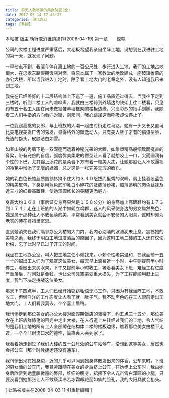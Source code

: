 ```yaml
---
title: 将无人敢亵渎的美女破宫(全)
date: 2017-05-14 17:45:27
categories: 現代奇幻
tags: [草榴]
---
```

本帖被 版主 執行取消置頂操作(2008-04-19)
第一章　　惊艳



公司的大楼工程进度严重落后，大老板希望我亲自坐阵工地，没想到在我进驻工地的第一天，就发现了问题。

一早七点不到，我驱车停在离工地约一百公尺处，步行进入工地，我们的工地占地很大，在忠孝东路假期饭店对面，将原本属于一家教堂的地改建成一座玻璃帷幕的办公大楼，所以当我进入工地时，除了看工地大门的老章之外，没有人知道我已来到工地。

我先在已经盖好的十二层结构体上下巡了一遍，施工品质还过得去，当我往下走到三楼时，听到二楼工人的喧哗声，我就由三楼跨到外墙边的铁架上往二楼看，只见约有五十名工人围在尚未做铝帷幕墙框架的楼板边缘，兴高彩烈的指手划脚，我顺着工人们手指的方向看向对街，剎那间，我心跳加速而呼吸却快停止了。

一位窕窈高挑的女郎，与上班族的人潮一起由对街走过马路，她有一头又长又直可比美电视美发广告的秀发，显得格外的飘逸动人，只有美人胚子才有的鹅蛋型脸，光洁的额头，皮肤洁白如雪。

如春山般的秀眉下是一双深邃而透着神秘光采的大眼，如雕塑精品般细致而挺直的鼻梁，带有充份的自信，弧度优美柔嫩的唇型让人看了就想咬上一口，尖而圆润有个性的下巴，尤其锦上添花的是柔唇下方有着一粒美人痣，让她那股让人不敢逼视的冷艳中增添了无限的妩媚，总之这是一张完美无瑕的脸孔。

她的乳白色长袖丝质圆领衫掩不住大约３４Ｄ怒拔而挺秀的双峰，肩上挂着淡蓝色的精美皮包，下身是粉蓝色底印乳白小碎花的及膝薄纱裙，超薄透明的肉色丝袜及近三寸的细根高跟鞋，使她浑圆修长的美腿更添魅力。

身高大约１６８（事后证实身高果然是１６８公分）的身高加上高跟鞋约有１７３到１７４，走在上班族的人潮中如鹤立鸡群，迷人的风采使身边的男女黯然失色，她是属于那种让人不敢亵渎的美，平常看到美女就会不安份的大阳具，这时却颇为老实的待在裤裆里沉思。

直到她消失在我们隔邻办公大楼的大门内，我内心汹涌的波涛犹未止息，震撼她的美艳之余，我终于明白工地进度落后的原因了，因为这时工地二楼的工人还在议论纷纷，忘了此时早已过了开工的时间。

我坐在工地办公室，叫人把工地主任小赖找来，小赖个性老实温和，在我面前一五一十的招出工人们为了观赏这位美女，每天早上浪费近一小时，中午则提前半小时停工，看她出来买水果，下午又提前半小时收工，等着看美女下班，难怪工程进度严重落后，时间就是金钱，也让公司凭空蒙受重大损失，为了工程能顺利赶上进度，我当下决定挑战这位美女。

那天下午四点半，工人们已经开始窃窃私语无心工作，只因为有我坐阵工地，不敢收工，但懒洋洋的工作态度让人看了就一肚子气。我不动声色的在工人眼前走出工地大门，工人们看我离去，个个喜上眉稍。

我悄悄走到那位美女的办公大楼对面假期饭店的骑楼下，约五点三十五分，那位美女在上班族群惊艳的目光中走出大楼，在人行道上左转经过我们的工地，令人气结的是我们工地的所有工人全部蹲在结构体二楼的楼板边缘，瞧着那位美女由楼下走过，一个个凸眼流口水的德性，简直丢人丢到家了。

我看着她走到过了我们大楼约五十公尺处的公车站候车，没想到这等美女，居然也会搭公车（那个时候捷运还没有通车）。

我悄悄出现在她身边，近的几乎可以闻到她身体散发出来的体香，公车来时，下班的男女涌向公车门，我紧紧跟随在美女的身后挤上公车，在她步上公车时，我由她身后欣赏到她豊腴微翘的臀部，纤细的腰身，裙摆下令人亢奋雪白浑圆的小腿，只要没看到她那张让人不敢亵渎冷若冰霜却艳丽如仙的脸孔，我的大阳具就会抬头。 


[ 此貼被版主在2008-04-03 11:41重新編輯 ]